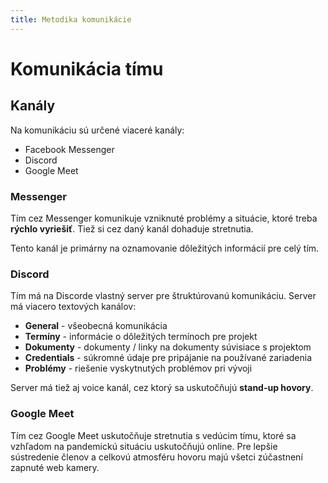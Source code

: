 ```yaml
---
title: Metodika komunikácie
---
```


# Komunikácia tímu

## Kanály

Na komunikáciu sú určené viaceré kanály:

- Facebook Messenger
- Discord
- Google Meet

### Messenger

Tím cez Messenger komunikuje vzniknuté problémy a situácie, ktoré treba **rýchlo vyriešiť**.
Tiež si cez daný kanál dohaduje stretnutia.

Tento kanál je primárny na oznamovanie dôležitých informácií pre celý tím.

### Discord

Tím má na Discorde vlastný server pre štruktúrovanú komunikáciu.
Server má viacero textových kanálov:

* **General** - všeobecná komunikácia
* **Termíny** - informácie o dôležitých termínoch pre projekt
* **Dokumenty** - dokumenty / linky na dokumenty súvisiace s projektom
* **Credentials** - súkromné údaje pre pripájanie na používané zariadenia
* **Problémy** - riešenie vyskytnutých problémov pri vývoji

Server má tiež aj voice kanál, cez ktorý sa uskutočňujú **stand-up hovory**.

### Google Meet

Tím cez Google Meet uskutočňuje stretnutia s vedúcim tímu, ktoré sa vzhľadom na pandemickú situáciu uskutočňujú online.
Pre lepšie sústredenie členov a celkovú atmosféru hovoru majú všetci
zúčastnení zapnuté web kamery.
